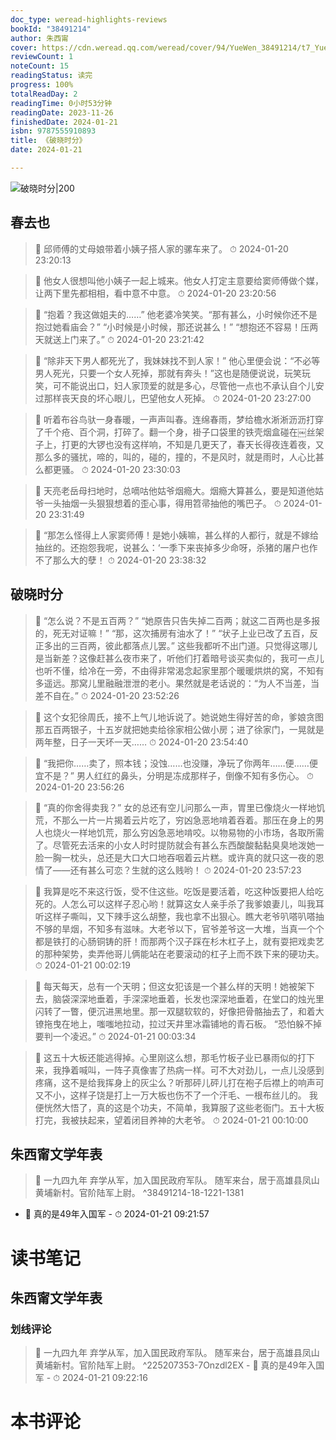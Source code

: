 ```yaml
---
doc_type: weread-highlights-reviews
bookId: "38491214"
author: 朱西甯
cover: https://cdn.weread.qq.com/weread/cover/94/YueWen_38491214/t7_YueWen_38491214.jpg
reviewCount: 1
noteCount: 15
readingStatus: 读完
progress: 100%
totalReadDay: 2
readingTime: 0小时53分钟
readingDate: 2023-11-26
finishedDate: 2024-01-21
isbn: 9787555910893
title: 《破晓时分》
date: 2024-01-21

---
```


![ 破晓时分|200](https://cdn.weread.qq.com/weread/cover/94/YueWen_38491214/t7_YueWen_38491214.jpg)


## 春去也

> 📌 邱师傅的丈母娘带着小姨子搭人家的骡车来了。 
> ⏱ 2024-01-20 23:20:13 

> 📌 他女人很想叫他小姨子一起上城来。他女人打定主意要给窦师傅做个媒，让两下里先都相相，看中意不中意。 
> ⏱ 2024-01-20 23:20:56 

> 📌 “抱着？我这做姐夫的……”
他老婆冷笑笑。“那有甚么，小时候你还不是抱过她看庙会？”
“小时候是小时候，那还说甚么！”
“想抱还不容易！压两天就送上门来了。” 
> ⏱ 2024-01-20 23:21:42 

> 📌 “除非天下男人都死光了，我妹妹找不到人家！”
他心里便会说：“不必等男人死光，只要一个女人死掉，那就有奔头！”这也是随便说说，玩笑玩笑，可不能说出口，妇人家顶爱的就是多心，尽管他一点也不承认自个儿安过那样丧天良的坏心眼儿，巴望他女人死掉。 
> ⏱ 2024-01-20 23:27:00 

> 📌 听着布谷鸟驮一身春暖，一声声叫春。连绵春雨，梦给檐水淅淅沥沥打穿了千个疮、百个洞，打碎了。翻一个身，褂子口袋里的铁壳烟盒碰在￼丝架子上，打更的大锣也没有这样响，不知是几更天了，春天长得夜连着夜，又那么多的骚扰，啼的，叫的，碰的，撞的，不是风时，就是雨时，人心比甚么都更骚。 
> ⏱ 2024-01-20 23:30:03 

> 📌 天亮老岳母扫地时，总嘀咕他姑爷烟瘾大。烟瘾大算甚么，要是知道他姑爷一头抽烟一头狠狠想着的歪心事，得用笤帚抽他的嘴巴子。 
> ⏱ 2024-01-20 23:31:49 

> 📌 “那怎么怪得上人家窦师傅！是她小姨嘛，甚么样的人都行，就是不嫁给抽丝的。还抱怨我呢，说甚么：‘一季下来丧掉多少命呀，杀猪的屠户也作不了那么大的孽！ 
> ⏱ 2024-01-20 23:38:32 

## 破晓时分

> 📌 “怎么说？不是五百两？”
“她原告只告失掉二百两；就这二百两也是多报的，死无对证嘛！”
“那，这次捕房有油水了！”
“状子上业已改了五百，反正多出的三百两，彼此都落点儿罢。”
这些我都听不出门道。只觉得这哪儿是当新差？这像赶甚么夜市来了，听他们打着暗号谈买卖似的，我可一点儿也听不懂，给冷在一旁，不由得非常渴念起家里那个暖暖烘烘的窝，不知有多遥远。那窝儿里融融泄泄的老小。果然就是老话说的：“为人不当差，当差不自在。” 
> ⏱ 2024-01-20 23:52:26 

> 📌 这个女犯徐周氏，接不上气儿地诉说了。她说她生得好苦的命，爹娘贪图那五百两银子，十五岁就把她卖给徐家相公做小房；进了徐家门，一晃就是两年整，日子一天坏一天…… 
> ⏱ 2024-01-20 23:54:40 

> 📌 “我把你……卖了，照本钱；没蚀……也没赚，净玩了你两年……便……便宜不是？”
男人红红的鼻头，分明是冻成那样子，倒像不知有多伤心。 
> ⏱ 2024-01-20 23:56:26 

> 📌 “真的你舍得卖我？”
女的总还有空儿问那么一声，胃里已像烧火一样地饥荒，不那么一片一片揭着云片吃了，穷凶急恶地啃着吞着。那压在身上的男人也烧火一样地饥荒，那么穷凶急恶地啃咬。以物易物的小市场，各取所需了。尽管死去活来的小女人时时提防就会有甚么东西酸酸黏黏臭臭地泼她一脸一胸一枕头，总还是大口大口地吞咽着云片糕。或许真的就只这一夜的恩情了——还有甚么可恋？生就的这么贱哟！ 
> ⏱ 2024-01-20 23:57:23 

> 📌 我算是吃不来这行饭，受不住这些。吃饭是要活着，吃这种饭要把人给吃死的。人怎么可以这样子忍心哟！就算这女人亲手杀了我爹娘妻儿，叫我耳听这样子嘶叫，又下辣手这么胡整，我也拿不出狠心。瞧大老爷叭嗒叭嗒抽不够的旱烟，不知多有滋味。大老爷以下，官爷差爷这一大堆，当真一个个都是铁打的心肠铜铸的肝！而那两个汉子踩在杉木杠子上，就有耍把戏卖艺的那种架势，卖弄他哥儿俩能站在老要滚动的杠子上而不跌下来的硬功夫。 
> ⏱ 2024-01-21 00:02:19 

> 📌 每天每天，总有一个天明；但这女犯该是一个甚么样的天明！她被架下去，脑袋深深地垂着，手深深地垂着，长发也深深地垂着，在堂口的烛光里闪转了一瞥，便沉进黑地里。那一双腿软软的，好像把骨骼抽去了，和着大镣拖曳在地上，嗤嗤地拉动，拉过天井里冰霜铺地的青石板。
“恐怕躲不掉要判一个凌迟。” 
> ⏱ 2024-01-21 00:03:34 

> 📌 这五十大板还能逃得掉。心里刚这么想，那毛竹板子业已暴雨似的打下来，我挣着喊叫，一阵子真像害了热病一样。可不大对劲儿，一点儿没感到疼痛，这不是给我挥身上的灰尘么？听那砰儿砰儿打在袍子后襟上的响声可又不小，这样子饶是打上一万大板也伤不了一个汗毛、一根布丝儿的。
我便恍然大悟了，真的这是个功夫，不简单，我算服了这些老衙门。五十大板打完，我被扶起来，望着闭目养神的大老爷。 
> ⏱ 2024-01-21 00:10:00 

## 朱西甯文学年表

> 📌  一九四九年
弃学从军，加入国民政府军队。
随军来台，居于高雄县凤山黄埔新村。官阶陆军上尉。 ^38491214-18-1221-1381
- 💭 真的是49年入国军 - ⏱ 2024-01-21 09:21:57 


# 读书笔记

## 朱西甯文学年表

### 划线评论
> 📌 一九四九年
弃学从军，加入国民政府军队。
随军来台，居于高雄县凤山黄埔新村。官阶陆军上尉。  ^225207353-7Onzdl2EX
    - 💭 真的是49年入国军
    - ⏱ 2024-01-21 09:22:16
   

# 本书评论
